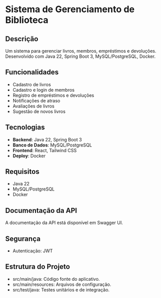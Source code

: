 # Sistema de Gerenciamento de Biblioteca

## Descrição

Um sistema para gerenciar livros, membros, empréstimos e devoluções. Desenvolvido com Java 22, Spring Boot 3, MySQL/PostgreSQL, Docker.

## Funcionalidades

- Cadastro de livros
- Cadastro e login de membros
- Registro de empréstimos e devoluções
- Notificações de atraso
- Avaliações de livros
- Sugestão de novos livros

## Tecnologias

- **Backend**: Java 22, Spring Boot 3
- **Banco de Dados**: MySQL/PostgreSQL
- **Frontend**: React, Tailwind CSS
- **Deploy**: Docker

## Requisitos

- Java 22
- MySQL/PostgreSQL
- Docker

## Documentação da API
A documentação da API está disponível em Swagger UI.

## Segurança
- Autenticação: JWT

## Estrutura do Projeto
- src/main/java: Código fonte do aplicativo.
- src/main/resources: Arquivos de configuração.
- src/test/java: Testes unitários e de integração.
   
